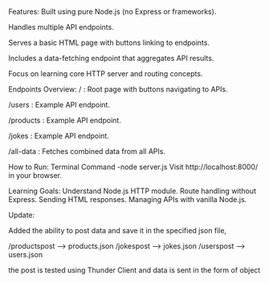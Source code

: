 Features:
Built using pure Node.js (no Express or frameworks).

Handles multiple API endpoints.

Serves a basic HTML page with buttons linking to endpoints.

Includes a data-fetching endpoint that aggregates API results.

Focus on learning core HTTP server and routing concepts.

Endpoints Overview:
/ : Root page with buttons navigating to APIs.

/users : Example API endpoint.

/products : Example API endpoint.

/jokes : Example API endpoint.

/all-data : Fetches combined data from all APIs.

How to Run:
Terminal Command -node server.js
Visit http://localhost:8000/ in your browser.

Learning Goals:
Understand Node.js HTTP module.
Route handling without Express.
Sending HTML responses.
Managing APIs with vanilla Node.js.


Update:

Added the ability to post data and save it in the specified json file,

/productspost  --> products.json
/jokespost --> jokes.json
/userspost --> users.json

the post is tested using Thunder Client and data is sent in the form of object

